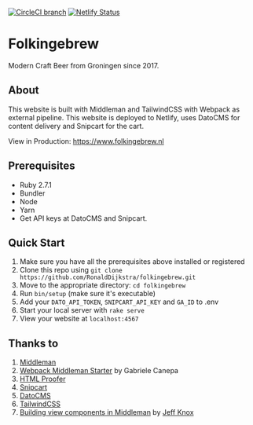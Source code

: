 [![CircleCI branch](https://img.shields.io/circleci/project/github/RonaldDijkstra/folkingebrew/master.svg)](https://circleci.com/gh/RonaldDijkstra/folkingebrew)
[![Netlify Status](https://api.netlify.com/api/v1/badges/5eb7a73a-3aef-4f12-ac97-b957b5a24222/deploy-status)](https://app.netlify.com/sites/folkingebrew/deploys)

# Folkingebrew

Modern Craft Beer from Groningen since 2017. 

## About 

This website is built with Middleman and TailwindCSS with Webpack as external pipeline. This website is deployed to Netlify, uses DatoCMS for content delivery and Snipcart for the cart. 

View in Production: https://www.folkingebrew.nl

## Prerequisites

- Ruby 2.7.1
- Bundler
- Node
- Yarn
- Get API keys at DatoCMS and Snipcart. 

## Quick Start 

1. Make sure you have all the prerequisites above installed or registered
2. Clone this repo using `git clone https://github.com/RonaldDijkstra/folkingebrew.git`
3. Move to the appropriate directory: `cd folkingebrew`
4. Run `bin/setup` (make sure it's executable)
5. Add your `DATO_API_TOKEN`, `SNIPCART_API_KEY` and `GA_ID` to .env
6. Start your local server with `rake serve`
7. View your website at `localhost:4567`

## Thanks to 

1. [Middleman](https://middlemanapp.com/) 
2. [Webpack Middleman Starter](https://github.com/gabrielecanepa/middleman-webpack) by Gabriele Canepa
3. [HTML Proofer](https://github.com/gjtorikian/html-proofer)
4. [Snipcart](https://snipcart.com)
5. [DatoCMS](https://www.datocms.com/)
6. [TailwindCSS](https://tailwindcss.com/)
7. [Building view components in Middleman](https://www.jeffreyknox.dev/blog/building-view-components-in-middleman/) by [Jeff Knox](https://github.com/knoxjeffrey)
